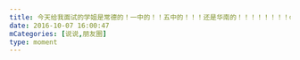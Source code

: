 ```yaml
---
title: 今天给我面试的学姐是常德的！一中的！！五中的！！！还是华南的！！！！！！！！😱😱😂😂🌹🌹
date: 2016-10-07 16:00:47
mCategories: [说说,朋友圈]
type: moment
---
```


